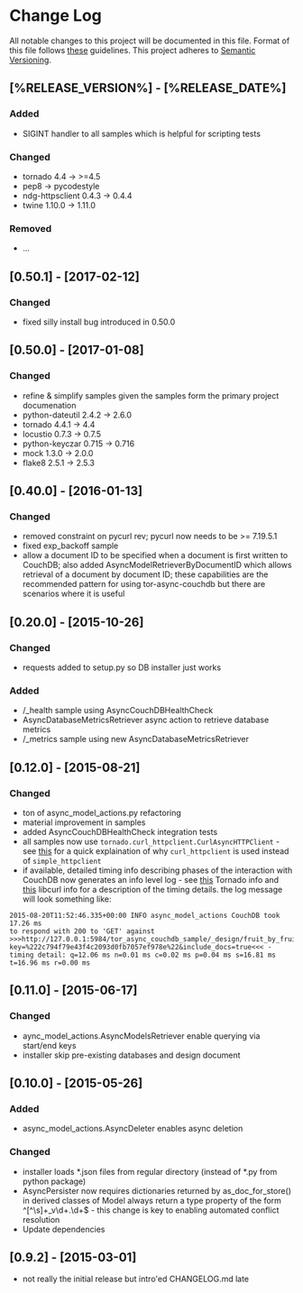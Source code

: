 # Change Log
All notable changes to this project will be documented in this file.
Format of this file follows [these](http://keepachangelog.com/) guidelines.
This project adheres to [Semantic Versioning](http://semver.org/).

## [%RELEASE_VERSION%] - [%RELEASE_DATE%]

### Added
- SIGINT handler to all samples which is helpful for scripting tests

### Changed
- tornado 4.4 -> >=4.5
- pep8 -> pycodestyle
- ndg-httpsclient 0.4.3 -> 0.4.4
- twine 1.10.0 -> 1.11.0

### Removed
- ...

## [0.50.1] - [2017-02-12]

### Changed
- fixed silly install bug introduced in 0.50.0

## [0.50.0] - [2017-01-08]

### Changed
- refine & simplify samples given the samples form the primary project documenation
- python-dateutil 2.4.2 -> 2.6.0
- tornado 4.4.1 -> 4.4
- locustio 0.7.3 -> 0.7.5
- python-keyczar 0.715 -> 0.716
- mock 1.3.0 -> 2.0.0
- flake8 2.5.1 -> 2.5.3

## [0.40.0] - [2016-01-13]

### Changed
- removed constraint on pycurl rev; pycurl now needs to be >= 7.19.5.1
- fixed exp_backoff sample
- allow a document ID to be specified when a document is first written
to CouchDB; also added AsyncModelRetrieverByDocumentID which allows
retrieval of a document by document ID; these capabilities are the
recommended pattern for using tor-async-couchdb but there are scenarios
where it is useful

## [0.20.0] - [2015-10-26]

### Changed
- requests added to setup.py so DB installer just works

### Added
- /_health sample using AsyncCouchDBHealthCheck
- AsyncDatabaseMetricsRetriever async action to retrieve database metrics
- /_metrics sample using new AsyncDatabaseMetricsRetriever

## [0.12.0] - [2015-08-21]

### Changed
- ton of async_model_actions.py refactoring
- material improvement in samples
- added AsyncCouchDBHealthCheck integration tests
- all samples now use ```tornado.curl_httpclient.CurlAsyncHTTPClient``` - see
[this](http://tornado.readthedocs.org/en/latest/httpclient.html) for a quick
explaination of why ```curl_httpclient``` is used instead of ```simple_httpclient```
- if available, detailed timing info describing phases of the interaction
with CouchDB now generates an info level log - see
[this](http://tornado.readthedocs.org/en/latest/httpclient.html#response-objects)
Tornado info and [this](http://curl.haxx.se/libcurl/c/curl_easy_getinfo.html#TIMES)
libcurl info for a description of the timing details. the log message will look
something like:

```
2015-08-20T11:52:46.335+00:00 INFO async_model_actions CouchDB took 17.26 ms
to respond with 200 to 'GET' against >>>http://127.0.0.1:5984/tor_async_couchdb_sample/_design/fruit_by_fruit_id/_view/fruit_by_fruit_id?key=%222c794f79e43f4c2093d0fb7057ef978e%22&include_docs=true<<< -
timing detail: q=12.06 ms n=0.01 ms c=0.02 ms p=0.04 ms s=16.81 ms t=16.96 ms r=0.00 ms
```

## [0.11.0] - [2015-06-17]

### Changed
- aync_model_actions.AsyncModelsRetriever enable querying via start/end keys
- installer skip pre-existing databases and design document

## [0.10.0] - [2015-05-26]
### Added
- async_model_actions.AsyncDeleter enables async deletion

### Changed
- installer loads *.json files from regular directory (instead of *.py from
  python package)
- AsyncPersister now requires dictionaries returned by as_doc_for_store()
  in derived classes of Model always return a type property of the form
  ^[^\s]+_v\d+\.\d+$ - this change is key to enabling automated conflict
  resolution
- Update dependencies

## [0.9.2] - [2015-03-01]
- not really the initial release but intro'ed CHANGELOG.md late

